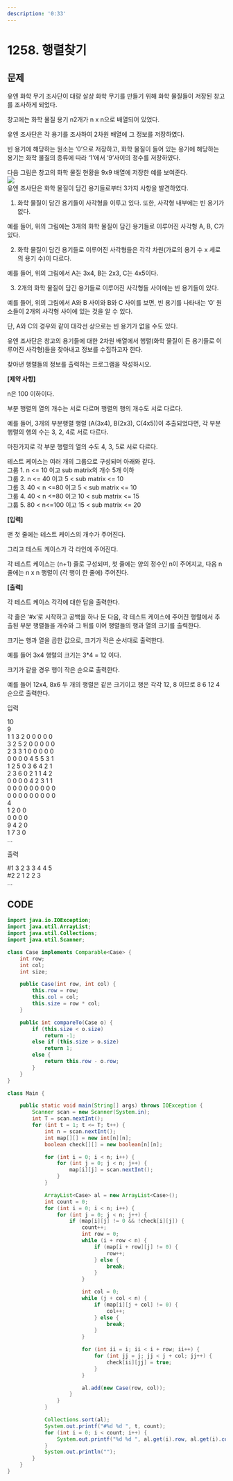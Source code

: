 ```yaml
---
description: '0:33'
---
```


# 1258. 행렬찾기

##  문제

유엔 화학 무기 조사단이 대량 살상 화학 무기를 만들기 위해 화학 물질들이 저장된 창고를 조사하게 되었다.  
  
창고에는 화학 물질 용기 n2개가 n x n으로 배열되어 있었다.  
  
유엔 조사단은 각 용기를 조사하여 2차원 배열에 그 정보를 저장하였다.  
  
빈 용기에 해당하는 원소는 ‘0’으로 저장하고, 화학 물질이 들어 있는 용기에 해당하는 용기는 화학 물질의 종류에 따라 ‘1’에서 ‘9’사이의 정수를 저장하였다.  
  
다음 그림은 창고의 화학 물질 현황을 9x9 배열에 저장한 예를 보여준다.  
 ![](https://swexpertacademy.com/main/common/fileDownload.do?downloadType=CKEditorImages&fileId=AV2Xif6qDlQBBASl)  
유엔 조사단은 화학 물질이 담긴 용기들로부터 3가지 사항을 발견하였다.  
  
1. 화학 물질이 담긴 용기들이 사각형을 이루고 있다. 또한, 사각형 내부에는 빈 용기가 없다.  
  
예를 들어, 위의 그림에는 3개의 화학 물질이 담긴 용기들로 이루어진 사각형 A, B, C가 있다.  
  
2. 화학 물질이 담긴 용기들로 이루어진 사각형들은 각각 차원\(가로의 용기 수 x 세로의 용기 수\)이 다르다.  
  
예를 들어, 위의 그림에서 A는 3x4, B는 2x3, C는 4x5이다.  
  
3. 2개의 화학 물질이 담긴 용기들로 이루어진 사각형들 사이에는 빈 용기들이 있다.  
  
예를 들어, 위의 그림에서 A와 B 사이와 B와 C 사이를 보면, 빈 용기를 나타내는 ‘0’ 원소들이 2개의 사각형 사이에 있는 것을 알 수 있다.  
  
단, A와 C의 경우와 같이 대각선 상으로는 빈 용기가 없을 수도 있다.  
  
유엔 조사단은 창고의 용기들에 대한 2차원 배열에서 행렬\(화학 물질이 든 용기들로 이루어진 사각형\)들을 찾아내고 정보를 수집하고자 한다.  
  
찾아낸 행렬들의 정보를 출력하는 프로그램을 작성하시오.  
  
**\[제약 사항\]**  
  
n은 100 이하이다.  
  
부분 행렬의 열의 개수는 서로 다르며 행렬의 행의 개수도 서로 다르다.  
  
예를 들어, 3개의 부분행렬 행렬 \(A\(3x4\), B\(2x3\), C\(4x5\)\)이 추출되었다면, 각 부분 행렬의 행의 수는 3, 2, 4로 서로 다르다.  
  
마찬가지로 각 부분 행렬의 열의 수도 4, 3, 5로 서로 다르다.  
  
테스트 케이스는 여러 개의 그룹으로 구성되며 아래와 같다.  
그룹 1. n &lt;= 10 이고 sub matrix의 개수 5개 이하  
그룹 2. n &lt;= 40 이고 5 &lt; sub matrix &lt;= 10  
그룹 3. 40 &lt; n &lt;=80 이고 5 &lt; sub matrix &lt;= 10  
그룹 4. 40 &lt; n &lt;=80 이고 10 &lt; sub matrix &lt;= 15  
그룹 5. 80 &lt; n&lt;=100 이고 15 &lt; sub matrix &lt;= 20  
  
**\[입력\]**  
  
맨 첫 줄에는 테스트 케이스의 개수가 주어진다.  
  
그리고 테스트 케이스가 각 라인에 주어진다.  
  
각 테스트 케이스는 \(n+1\) 줄로 구성되며, 첫 줄에는 양의 정수인 n이 주어지고, 다음 n줄에는 n x n 행렬이 \(각 행이 한 줄에\) 주어진다.  
  
**\[출력\]**  
  
각 테스트 케이스 각각에 대한 답을 출력한다.  
  
각 줄은 ‘\#x’로 시작하고 공백을 하나 둔 다음, 각 테스트 케이스에 주어진 행렬에서 추출된 부분 행렬들을 개수와 그 뒤를 이어 행렬들의 행과 열의 크기를 출력한다.  
  
크기는 행과 열을 곱한 값으로, 크기가 작은 순서대로 출력한다.  
  
예를 들어 3x4 행렬의 크기는 3\*4 = 12 이다.  
  
크기가 같을 경우 행이 작은 순으로 출력한다.  
  
예를 들어 12x4, 8x6 두 개의 행렬은 같은 크기이고 행은 각각 12, 8 이므로 8 6 12 4 순으로 출력한다.

입력

10  
9  
1 1 3 2 0 0 0 0 0  
3 2 5 2 0 0 0 0 0  
2 3 3 1 0 0 0 0 0  
0 0 0 0 4 5 5 3 1  
1 2 5 0 3 6 4 2 1  
2 3 6 0 2 1 1 4 2  
0 0 0 0 4 2 3 1 1  
0 0 0 0 0 0 0 0 0  
0 0 0 0 0 0 0 0 0  
4  
1 2 0 0  
0 0 0 0  
9 4 2 0  
1 7 3 0  
…

출력

\#1 3 2 3 3 4 4 5  
\#2 2 1 2 2 3  
…

## CODE

```java
import java.io.IOException;
import java.util.ArrayList;
import java.util.Collections;
import java.util.Scanner;

class Case implements Comparable<Case> {
	int row;
	int col;
	int size;

	public Case(int row, int col) {
		this.row = row;
		this.col = col;
		this.size = row * col;
	}

	public int compareTo(Case o) {
		if (this.size < o.size)
			return -1;
		else if (this.size > o.size)
			return 1;
		else {
			return this.row - o.row;
		}
	}
}

class Main {

	public static void main(String[] args) throws IOException {
		Scanner scan = new Scanner(System.in);
		int T = scan.nextInt();
		for (int t = 1; t <= T; t++) {
			int n = scan.nextInt();
			int map[][] = new int[n][n];
			boolean check[][] = new boolean[n][n];

			for (int i = 0; i < n; i++) {
				for (int j = 0; j < n; j++) {
					map[i][j] = scan.nextInt();
				}
			}

			ArrayList<Case> al = new ArrayList<Case>();
			int count = 0;
			for (int i = 0; i < n; i++) {
				for (int j = 0; j < n; j++) {
					if (map[i][j] != 0 && !check[i][j]) {
						count++;
						int row = 0;
						while (i + row < n) {
							if (map[i + row][j] != 0) {
								row++;
							} else {
								break;
							}
						}

						int col = 0;
						while (j + col < n) {
							if (map[i][j + col] != 0) {
								col++;
							} else {
								break;
							}
						}

						for (int ii = i; ii < i + row; ii++) {
							for (int jj = j; jj < j + col; jj++) {
								check[ii][jj] = true;
							}
						}

						al.add(new Case(row, col));
					}
				}
			}

			Collections.sort(al);
			System.out.printf("#%d %d ", t, count);
			for (int i = 0; i < count; i++) {
				System.out.printf("%d %d ", al.get(i).row, al.get(i).col);
			}
			System.out.println("");
		}
	}
}
```

